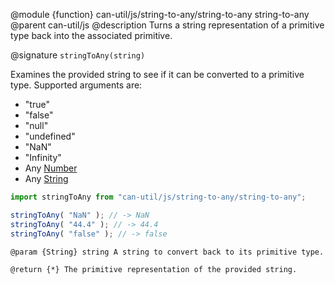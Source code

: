 @module {function} can-util/js/string-to-any/string-to-any string-to-any
@parent can-util/js
@description Turns a string representation of a primitive type back into the associated primitive.

@signature `stringToAny(string)`

Examines the provided string to see if it can be converted to a primitive type. Supported arguments are:

* "true"
* "false"
* "null"
* "undefined"
* "NaN"
* "Infinity"
* Any [Number](https://developer.mozilla.org/en-US/docs/Web/JavaScript/Reference/Global_Objects/Number)
* Any [String](https://developer.mozilla.org/en-US/docs/Web/JavaScript/Reference/Global_Objects/String)

```js
import stringToAny from "can-util/js/string-to-any/string-to-any";

stringToAny( "NaN" ); // -> NaN
stringToAny( "44.4" ); // -> 44.4
stringToAny( "false" ); // -> false
```

	@param {String} string A string to convert back to its primitive type.

	@return {*} The primitive representation of the provided string.
